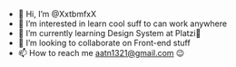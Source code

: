 - 👋 Hi, I’m @XxtbmfxX
- 👀 I’m interested in learn cool suff to can work anywhere 
- 🌱 I’m currently learning Design System at Platzi💚
- 💞️ I’m looking to collaborate on Front-end stuff 
- 📫 How to reach me aatn1321@gmail.com 😉
